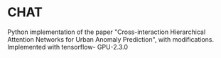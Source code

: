 # CHAT
Python implementation of the paper "Cross-interaction Hierarchical Attention Networks for Urban Anomaly Prediction", with modifications.
Implemented with tensorflow- GPU-2.3.0
